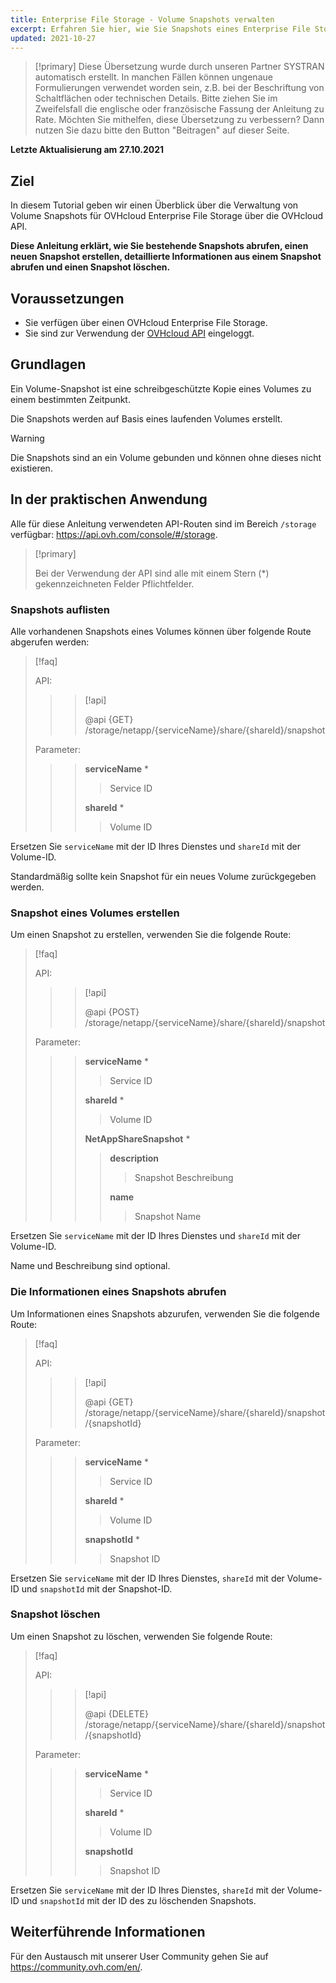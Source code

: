 ```yaml
---
title: Enterprise File Storage - Volume Snapshots verwalten
excerpt: Erfahren Sie hier, wie Sie Snapshots eines Enterprise File Storage Volumes mit der OVHcloud API verwalten
updated: 2021-10-27
---
```


> [!primary]
> Diese Übersetzung wurde durch unseren Partner SYSTRAN automatisch erstellt. In manchen Fällen können ungenaue Formulierungen verwendet worden sein, z.B. bei der Beschriftung von Schaltflächen oder technischen Details. Bitte ziehen Sie im Zweifelsfall die englische oder französische Fassung der Anleitung zu Rate. Möchten Sie mithelfen, diese Übersetzung zu verbessern? Dann nutzen Sie dazu bitte den Button "Beitragen" auf dieser Seite.
>

**Letzte Aktualisierung am 27.10.2021**

## Ziel

In diesem Tutorial geben wir einen Überblick über die Verwaltung von Volume Snapshots für OVHcloud Enterprise File Storage über die OVHcloud API.

**Diese Anleitung erklärt, wie Sie bestehende Snapshots abrufen, einen neuen Snapshot erstellen, detaillierte Informationen aus einem Snapshot abrufen und einen Snapshot löschen.**

## Voraussetzungen

- Sie verfügen über einen OVHcloud Enterprise File Storage.
- Sie sind zur Verwendung der [OVHcloud API](https://api.ovh.com/) eingeloggt.

## Grundlagen

Ein Volume-Snapshot ist eine schreibgeschützte Kopie eines Volumes zu einem bestimmten Zeitpunkt.

Die Snapshots werden auf Basis eines laufenden Volumes erstellt.

> [!warning]
>
> Die Snapshots sind an ein Volume gebunden und können ohne dieses nicht existieren.
>

## In der praktischen Anwendung

Alle für diese Anleitung verwendeten API-Routen sind im Bereich `/storage` verfügbar: <https://api.ovh.com/console/#/storage>.

> [!primary]
>
> Bei der Verwendung der API sind alle mit einem Stern (\*) gekennzeichneten Felder Pflichtfelder.
>

### Snapshots auflisten

Alle vorhandenen Snapshots eines Volumes können über folgende Route abgerufen werden:

> [!faq]
>
> API:
>
>> > [!api]
>> >
>> > @api {GET} /storage/netapp/{serviceName}/share/{shareId}/snapshot
>> >
>>
>
> Parameter:
>
>> > **serviceName** *
>> >
>> >> Service ID
>> >
>> > **shareId** *
>> >
>> >> Volume ID
>

Ersetzen Sie `serviceName` mit der ID Ihres Dienstes und `shareId` mit der Volume-ID.

Standardmäßig sollte kein Snapshot für ein neues Volume zurückgegeben werden.

### Snapshot eines Volumes erstellen

Um einen Snapshot zu erstellen, verwenden Sie die folgende Route:

> [!faq]
>
> API:
>
>> > [!api]
>> >
>> > @api {POST} /storage/netapp/{serviceName}/share/{shareId}/snapshot
>> >
>>
>
> Parameter:
>
>> > **serviceName** *
>> >
>> >> Service ID
>> >
>> > **shareId** *
>> >
>> >> Volume ID
>> >
>> > **NetAppShareSnapshot** *
>> >
>> >> **description**
>> >> >
>> >> > Snapshot Beschreibung
>> >>
>> >> **name**
>> >> >
>> >> > Snapshot Name
>

Ersetzen Sie `serviceName` mit der ID Ihres Dienstes und `shareId` mit der Volume-ID.

Name und Beschreibung sind optional.

### Die Informationen eines Snapshots abrufen

Um Informationen eines Snapshots abzurufen, verwenden Sie die folgende Route:

> [!faq]
>
> API:
>
>> > [!api]
>> >
>> > @api {GET} /storage/netapp/{serviceName}/share/{shareId}/snapshot/{snapshotId}
>> >
>>
>
> Parameter:
>
>> > **serviceName** *
>> >
>> >> Service ID
>> >
>> > **shareId** *
>> >
>> >> Volume ID
>> >
>> > **snapshotId** *
>> >
>> >> Snapshot ID
>

Ersetzen Sie `serviceName` mit der ID Ihres Dienstes, `shareId` mit der Volume-ID und `snapshotId` mit der Snapshot-ID.

### Snapshot löschen

Um einen Snapshot zu löschen, verwenden Sie folgende Route:

> [!faq]
>
> API:
>
>> > [!api]
>> >
>> > @api {DELETE} /storage/netapp/{serviceName}/share/{shareId}/snapshot/{snapshotId}
>> >
>>
>
> Parameter:
>
>> > **serviceName** *
>> >
>> >> Service ID
>> >
>> > **shareId** *
>> >
>> >> Volume ID
>> >
>> > **snapshotId**
>> >
>> >> Snapshot ID
>

Ersetzen Sie `serviceName` mit der ID Ihres Dienstes, `shareId` mit der Volume-ID und `snapshotId` mit der ID des zu löschenden Snapshots.

## Weiterführende Informationen

Für den Austausch mit unserer User Community gehen Sie auf <https://community.ovh.com/en/>.
